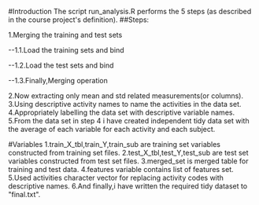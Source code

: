 #Introduction
The script run_analysis.R performs the 5 steps (as described in the course project's definition).
##Steps:

1.Merging the training and test sets

--1.1.Load the training sets and bind

--1.2.Load the test sets and bind

--1.3.Finally,Merging operation

2.Now extracting only mean and std related measurements(or columns).
3.Using descriptive activity names to name the activities in the data set.
4.Appropriately labelling the data set with descriptive variable names. 
5.From the data set in step 4 i have created independent tidy data set with the average of each variable for each  activity and each subject.


#Variables
1.train_X_tbl,train_Y,train_sub are training set variables constructed from training set files.
2.test_X_tbl,test_Y,test_sub are test set variables constructed from test set files.
3.merged_set is merged table for training and test data.
4.features variable contains list of features set.
5.Used activities character vector for replacing activity codes with descriptive names.
6.And finally,i have written the required tidy dataset to "final.txt".
